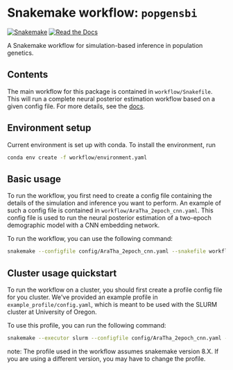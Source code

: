 # Snakemake workflow: `popgensbi`

[![Snakemake](https://img.shields.io/badge/snakemake-≥6.3.0-brightgreen.svg)](https://snakemake.github.io)
[![Read the Docs](https://img.shields.io/readthedocs/pip/stable.svg)](https://popgensbi-snakemake.readthedocs.io/en/latest/)



A Snakemake workflow for simulation-based inference in population genetics.


## Contents

The main workflow for this package is contained in `workflow/Snakefile`. 
This will run a complete neural posterior estimation workflow based on a given config file. For more details, see the [docs](https://popgensbi-snakemake.readthedocs.io/en/latest/).

## Environment setup

Current environment is set up with conda. To install the environment, run

```bash
conda env create -f workflow/environment.yaml
```

## Basic usage

To run the workflow, you first need to create a config file containing the details of 
the simulation and inference you want to perform. An example of such a config file is
contained in `workflow/AraTha_2epoch_cnn.yaml`. This config file is used to run the
neural posterior estimation of a two-epoch demographic model with a CNN embedding network.

To run the workflow, you can use the following command:

```bash
snakemake --configfile config/AraTha_2epoch_cnn.yaml --snakefile workflow/Snakefile
```

## Cluster usage quickstart

To run the workflow on a cluster, you should first create a profile config file for
you cluster. We've provided an example profile in `example_profile/config.yaml`,
which is meant to be used with the SLURM cluster at University of Oregon.

To use this profile, you can run the following command:

```bash
snakemake --executor slurm --configfile config/AraTha_2epoch_cnn.yaml --workflow-profile ~/.config/snakemake/yourprofile/ --snakefile workflow/Snakefile
```
note:
The profile used in the workflow assumes snakemake version 8.X. If you are using a different version, you may have to change the profile.







